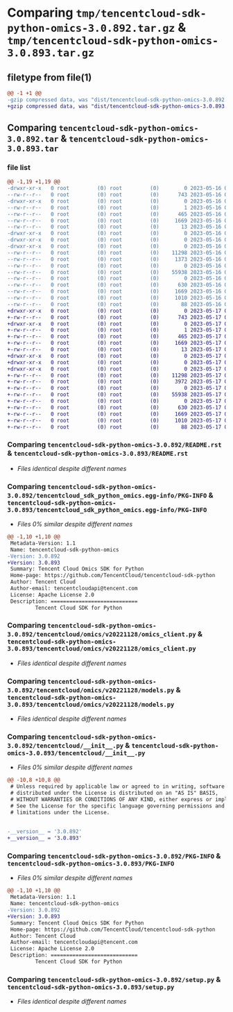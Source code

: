 # Comparing `tmp/tencentcloud-sdk-python-omics-3.0.892.tar.gz` & `tmp/tencentcloud-sdk-python-omics-3.0.893.tar.gz`

## filetype from file(1)

```diff
@@ -1 +1 @@
-gzip compressed data, was "dist/tencentcloud-sdk-python-omics-3.0.892.tar", last modified: Tue May 16 00:42:27 2023, max compression
+gzip compressed data, was "dist/tencentcloud-sdk-python-omics-3.0.893.tar", last modified: Wed May 17 03:37:05 2023, max compression
```

## Comparing `tencentcloud-sdk-python-omics-3.0.892.tar` & `tencentcloud-sdk-python-omics-3.0.893.tar`

### file list

```diff
@@ -1,19 +1,19 @@
-drwxr-xr-x   0 root         (0) root         (0)        0 2023-05-16 00:42:27.000000 tencentcloud-sdk-python-omics-3.0.892/
--rw-r--r--   0 root         (0) root         (0)      743 2023-05-16 00:42:27.000000 tencentcloud-sdk-python-omics-3.0.892/README.rst
-drwxr-xr-x   0 root         (0) root         (0)        0 2023-05-16 00:42:27.000000 tencentcloud-sdk-python-omics-3.0.892/tencentcloud_sdk_python_omics.egg-info/
--rw-r--r--   0 root         (0) root         (0)        1 2023-05-16 00:42:27.000000 tencentcloud-sdk-python-omics-3.0.892/tencentcloud_sdk_python_omics.egg-info/dependency_links.txt
--rw-r--r--   0 root         (0) root         (0)      465 2023-05-16 00:42:27.000000 tencentcloud-sdk-python-omics-3.0.892/tencentcloud_sdk_python_omics.egg-info/SOURCES.txt
--rw-r--r--   0 root         (0) root         (0)     1669 2023-05-16 00:42:27.000000 tencentcloud-sdk-python-omics-3.0.892/tencentcloud_sdk_python_omics.egg-info/PKG-INFO
--rw-r--r--   0 root         (0) root         (0)       13 2023-05-16 00:42:27.000000 tencentcloud-sdk-python-omics-3.0.892/tencentcloud_sdk_python_omics.egg-info/top_level.txt
-drwxr-xr-x   0 root         (0) root         (0)        0 2023-05-16 00:42:27.000000 tencentcloud-sdk-python-omics-3.0.892/tencentcloud/
-drwxr-xr-x   0 root         (0) root         (0)        0 2023-05-16 00:42:27.000000 tencentcloud-sdk-python-omics-3.0.892/tencentcloud/omics/
-drwxr-xr-x   0 root         (0) root         (0)        0 2023-05-16 00:42:27.000000 tencentcloud-sdk-python-omics-3.0.892/tencentcloud/omics/v20221128/
--rw-r--r--   0 root         (0) root         (0)    11298 2023-05-16 00:42:27.000000 tencentcloud-sdk-python-omics-3.0.892/tencentcloud/omics/v20221128/omics_client.py
--rw-r--r--   0 root         (0) root         (0)     1373 2023-05-16 00:42:27.000000 tencentcloud-sdk-python-omics-3.0.892/tencentcloud/omics/v20221128/errorcodes.py
--rw-r--r--   0 root         (0) root         (0)        0 2023-05-16 00:42:27.000000 tencentcloud-sdk-python-omics-3.0.892/tencentcloud/omics/v20221128/__init__.py
--rw-r--r--   0 root         (0) root         (0)    55938 2023-05-16 00:42:27.000000 tencentcloud-sdk-python-omics-3.0.892/tencentcloud/omics/v20221128/models.py
--rw-r--r--   0 root         (0) root         (0)        0 2023-05-16 00:42:27.000000 tencentcloud-sdk-python-omics-3.0.892/tencentcloud/omics/__init__.py
--rw-r--r--   0 root         (0) root         (0)      630 2023-05-16 00:42:27.000000 tencentcloud-sdk-python-omics-3.0.892/tencentcloud/__init__.py
--rw-r--r--   0 root         (0) root         (0)     1669 2023-05-16 00:42:27.000000 tencentcloud-sdk-python-omics-3.0.892/PKG-INFO
--rw-r--r--   0 root         (0) root         (0)     1010 2023-05-16 00:42:27.000000 tencentcloud-sdk-python-omics-3.0.892/setup.py
--rw-r--r--   0 root         (0) root         (0)       88 2023-05-16 00:42:27.000000 tencentcloud-sdk-python-omics-3.0.892/setup.cfg
+drwxr-xr-x   0 root         (0) root         (0)        0 2023-05-17 03:37:05.000000 tencentcloud-sdk-python-omics-3.0.893/
+-rw-r--r--   0 root         (0) root         (0)      743 2023-05-17 03:37:05.000000 tencentcloud-sdk-python-omics-3.0.893/README.rst
+drwxr-xr-x   0 root         (0) root         (0)        0 2023-05-17 03:37:05.000000 tencentcloud-sdk-python-omics-3.0.893/tencentcloud_sdk_python_omics.egg-info/
+-rw-r--r--   0 root         (0) root         (0)        1 2023-05-17 03:37:05.000000 tencentcloud-sdk-python-omics-3.0.893/tencentcloud_sdk_python_omics.egg-info/dependency_links.txt
+-rw-r--r--   0 root         (0) root         (0)      465 2023-05-17 03:37:05.000000 tencentcloud-sdk-python-omics-3.0.893/tencentcloud_sdk_python_omics.egg-info/SOURCES.txt
+-rw-r--r--   0 root         (0) root         (0)     1669 2023-05-17 03:37:05.000000 tencentcloud-sdk-python-omics-3.0.893/tencentcloud_sdk_python_omics.egg-info/PKG-INFO
+-rw-r--r--   0 root         (0) root         (0)       13 2023-05-17 03:37:05.000000 tencentcloud-sdk-python-omics-3.0.893/tencentcloud_sdk_python_omics.egg-info/top_level.txt
+drwxr-xr-x   0 root         (0) root         (0)        0 2023-05-17 03:37:05.000000 tencentcloud-sdk-python-omics-3.0.893/tencentcloud/
+drwxr-xr-x   0 root         (0) root         (0)        0 2023-05-17 03:37:05.000000 tencentcloud-sdk-python-omics-3.0.893/tencentcloud/omics/
+drwxr-xr-x   0 root         (0) root         (0)        0 2023-05-17 03:37:05.000000 tencentcloud-sdk-python-omics-3.0.893/tencentcloud/omics/v20221128/
+-rw-r--r--   0 root         (0) root         (0)    11298 2023-05-17 03:37:05.000000 tencentcloud-sdk-python-omics-3.0.893/tencentcloud/omics/v20221128/omics_client.py
+-rw-r--r--   0 root         (0) root         (0)     3972 2023-05-17 03:37:05.000000 tencentcloud-sdk-python-omics-3.0.893/tencentcloud/omics/v20221128/errorcodes.py
+-rw-r--r--   0 root         (0) root         (0)        0 2023-05-17 03:37:05.000000 tencentcloud-sdk-python-omics-3.0.893/tencentcloud/omics/v20221128/__init__.py
+-rw-r--r--   0 root         (0) root         (0)    55938 2023-05-17 03:37:05.000000 tencentcloud-sdk-python-omics-3.0.893/tencentcloud/omics/v20221128/models.py
+-rw-r--r--   0 root         (0) root         (0)        0 2023-05-17 03:37:05.000000 tencentcloud-sdk-python-omics-3.0.893/tencentcloud/omics/__init__.py
+-rw-r--r--   0 root         (0) root         (0)      630 2023-05-17 03:37:05.000000 tencentcloud-sdk-python-omics-3.0.893/tencentcloud/__init__.py
+-rw-r--r--   0 root         (0) root         (0)     1669 2023-05-17 03:37:05.000000 tencentcloud-sdk-python-omics-3.0.893/PKG-INFO
+-rw-r--r--   0 root         (0) root         (0)     1010 2023-05-17 03:37:05.000000 tencentcloud-sdk-python-omics-3.0.893/setup.py
+-rw-r--r--   0 root         (0) root         (0)       88 2023-05-17 03:37:05.000000 tencentcloud-sdk-python-omics-3.0.893/setup.cfg
```

### Comparing `tencentcloud-sdk-python-omics-3.0.892/README.rst` & `tencentcloud-sdk-python-omics-3.0.893/README.rst`

 * *Files identical despite different names*

### Comparing `tencentcloud-sdk-python-omics-3.0.892/tencentcloud_sdk_python_omics.egg-info/PKG-INFO` & `tencentcloud-sdk-python-omics-3.0.893/tencentcloud_sdk_python_omics.egg-info/PKG-INFO`

 * *Files 0% similar despite different names*

```diff
@@ -1,10 +1,10 @@
 Metadata-Version: 1.1
 Name: tencentcloud-sdk-python-omics
-Version: 3.0.892
+Version: 3.0.893
 Summary: Tencent Cloud Omics SDK for Python
 Home-page: https://github.com/TencentCloud/tencentcloud-sdk-python
 Author: Tencent Cloud
 Author-email: tencentcloudapi@tencent.com
 License: Apache License 2.0
 Description: ============================
         Tencent Cloud SDK for Python
```

### Comparing `tencentcloud-sdk-python-omics-3.0.892/tencentcloud/omics/v20221128/omics_client.py` & `tencentcloud-sdk-python-omics-3.0.893/tencentcloud/omics/v20221128/omics_client.py`

 * *Files identical despite different names*

### Comparing `tencentcloud-sdk-python-omics-3.0.892/tencentcloud/omics/v20221128/models.py` & `tencentcloud-sdk-python-omics-3.0.893/tencentcloud/omics/v20221128/models.py`

 * *Files identical despite different names*

### Comparing `tencentcloud-sdk-python-omics-3.0.892/tencentcloud/__init__.py` & `tencentcloud-sdk-python-omics-3.0.893/tencentcloud/__init__.py`

 * *Files 0% similar despite different names*

```diff
@@ -10,8 +10,8 @@
 # Unless required by applicable law or agreed to in writing, software
 # distributed under the License is distributed on an "AS IS" BASIS,
 # WITHOUT WARRANTIES OR CONDITIONS OF ANY KIND, either express or implied.
 # See the License for the specific language governing permissions and
 # limitations under the License.
 
 
-__version__ = '3.0.892'
+__version__ = '3.0.893'
```

### Comparing `tencentcloud-sdk-python-omics-3.0.892/PKG-INFO` & `tencentcloud-sdk-python-omics-3.0.893/PKG-INFO`

 * *Files 0% similar despite different names*

```diff
@@ -1,10 +1,10 @@
 Metadata-Version: 1.1
 Name: tencentcloud-sdk-python-omics
-Version: 3.0.892
+Version: 3.0.893
 Summary: Tencent Cloud Omics SDK for Python
 Home-page: https://github.com/TencentCloud/tencentcloud-sdk-python
 Author: Tencent Cloud
 Author-email: tencentcloudapi@tencent.com
 License: Apache License 2.0
 Description: ============================
         Tencent Cloud SDK for Python
```

### Comparing `tencentcloud-sdk-python-omics-3.0.892/setup.py` & `tencentcloud-sdk-python-omics-3.0.893/setup.py`

 * *Files identical despite different names*

